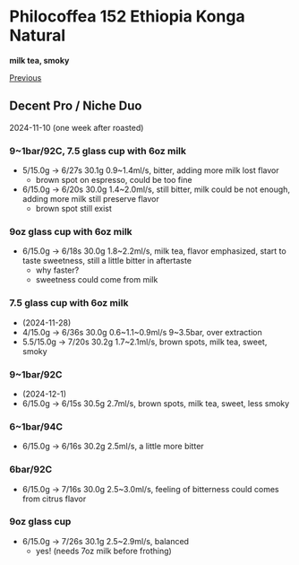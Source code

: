 # Philocoffea 152 Ethiopia Konga Natural

**milk tea, smoky**

[Previous](../2024-09/Philocoffea-152.md)

## Decent Pro / Niche Duo

2024-11-10 (one week after roasted)

### 9~1bar/92C, 7.5 glass cup with 6oz milk

- 5/15.0g -> 6/27s 30.1g 0.9\~1.4ml/s, bitter, adding more milk lost flavor
  - brown spot on espresso, could be too fine
- 6/15.0g -> 6/20s 30.0g 1.4\~2.0ml/s, still bitter, milk could be not enough, adding more milk still preserve flavor
  - brown spot still exist

### 9oz glass cup with 6oz milk

- 6/15.0g -> 6/18s 30.0g 1.8\~2.2ml/s, milk tea, flavor emphasized, start to taste sweetness, still a little bitter in aftertaste
  - why faster?
  - sweetness could come from milk

### 7.5 glass cup with 6oz milk

- (2024-11-28)
- 4/15.0g -> 6/36s 30.0g 0.6\~1.1\~0.9ml/s 9\~3.5bar, over extraction
- 5.5/15.0g -> 7/20s 30.2g 1.7\~2.1ml/s, brown spots, milk tea, sweet, smoky

### 9~1bar/92C

- (2024-12-1)
- 6/15.0g -> 6/15s 30.5g 2.7ml/s, brown spots, milk tea, sweet, less smoky

### 6~1bar/94C

- 6/15.0g -> 6/16s 30.2g 2.5ml/s, a little more bitter

### 6bar/92C

- 6/15.0g -> 7/16s 30.0g 2.5\~3.0ml/s, feeling of bitterness could comes from citrus flavor

### 9oz glass cup

- 6/15.0g -> 7/26s 30.1g 2.5\~2.9ml/s, balanced
  - yes! (needs 7oz milk before frothing)
